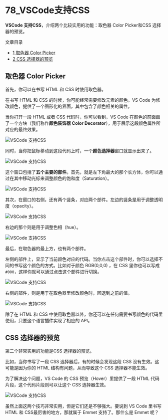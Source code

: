 # 78_VSCode支持CSS

**VSCode 支持CSS**，介绍两个比较实用的功能：取色器 Color Picker和CSS 选择器的预览。

文章目录

- [1 取色器 Color Picker](https://geek-docs.com/vscode/vscode-tutorials/vscode-support-css.html#_Color_Picker)
- [2 CSS 选择器的预览](https://geek-docs.com/vscode/vscode-tutorials/vscode-support-css.html#CSS)

## 取色器 Color Picker

首先，你可以在书写 HTML 和 CSS 时使用取色器。

在书写 HTML 和 CSS 的时候，你可能经常需要修改元素的颜色。VS Code 为修改颜色，提供了一个图形化的界面，其中包含了颜色相关的属性。

当你打开一段 HTML 或者 CSS 代码时，你可以看到，VS Code 在颜色的前面画了一个方块（我们称作**颜色装饰器 Color Decorator**），用于展示这段颜色属性所对应的最终效果。

![VSCode 支持CSS](https://img.geek-docs.com/vscode/language/css-emmet-1.png)

同时，当你把鼠标移动到这段代码上时，一个**颜色选择器**窗口就显示出来了。

![VSCode 支持CSS](https://img.geek-docs.com/vscode/language/css-emmet-2.png)

这个窗口包括了**五个主要的部件**。首先，就是左下角最大的那个长方体，你可以通过在其中移动光标来调整颜色的饱和度（Saturation）。

![VSCode 支持CSS](https://img.geek-docs.com/vscode/language/css-emmet-3.gif)

其次，在窗口的右侧，还有两个竖条，对应两个部件。左边的竖条是用于调整透明度（opacity）。

![VSCode 支持CSS](https://img.geek-docs.com/vscode/language/css-emmet-4.gif)

右边的那个则是用于调整色相（hue）。

![VSCode 支持CSS](https://img.geek-docs.com/vscode/language/css-emmet-5.gif)

最后，在取色器的最上方，也有两个部件。

左侧的部件上，显示了当前颜色对应的代码。当你点击这个部件时，你可以选择不同的书写这个颜色的方式。比如对于颜色 RGB(0,0,0) ，在 CSS 里你也可以写成 `#000`，这样你就可以通过点击这个部件进行切换。

![VSCode 支持CSS](https://img.geek-docs.com/vscode/language/css-emmet-6.gif)

右侧的部件，则是用于在取色器里修改颜色时，回退到之前的值。

![VSCode 支持CSS](https://img.geek-docs.com/vscode/language/css-emmet-7.gif)

除了在 HTML 和 CSS 中使用取色器以外，你还可以在任何需要书写颜色的代码里使用，只要这个语言插件实现了相应的 API。

## CSS 选择器的预览

第二个非常实用的功能是CSS 选择器的预览。

比如，当你书写了一段 CSS 选择器后，有的时候会发现这段 CSS 没有生效。这可能是因为你的 HTML 结构有问题，从而导致这个 CSS 选择器不能生效。

为了解决这个问题，VS Code 的 CSS 预览（Hover）里提供了一段 HTML 代码片段，这个代码片段则可以让这个 CSS 选择器生效。

![VSCode 支持CSS](https://img.geek-docs.com/vscode/language/css-emmet-8.gif)

虽然上面这两个技巧非常实用，但是它们还是不够强大。要说到 VS Code 里书写 HTML 和 CSS最厉害的地方，那就属于 Emmet 支持了。那什么是 Emmet 呢？